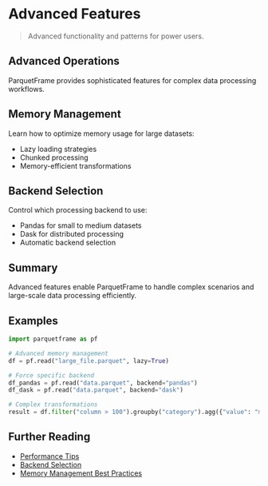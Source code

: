 # Advanced Features

> Advanced functionality and patterns for power users.

## Advanced Operations

ParquetFrame provides sophisticated features for complex data processing workflows.

## Memory Management

Learn how to optimize memory usage for large datasets:

- Lazy loading strategies
- Chunked processing
- Memory-efficient transformations

## Backend Selection

Control which processing backend to use:

- Pandas for small to medium datasets
- Dask for distributed processing
- Automatic backend selection

## Summary

Advanced features enable ParquetFrame to handle complex scenarios and large-scale data processing efficiently.

## Examples

```python
import parquetframe as pf

# Advanced memory management
df = pf.read("large_file.parquet", lazy=True)

# Force specific backend
df_pandas = pf.read("data.parquet", backend="pandas")
df_dask = pf.read("data.parquet", backend="dask")

# Complex transformations
result = df.filter("column > 100").groupby("category").agg({"value": "mean"})
```

## Further Reading

- [Performance Tips](performance.md)
- [Backend Selection](backends.md)
- [Memory Management Best Practices](tutorials/performance.md)
